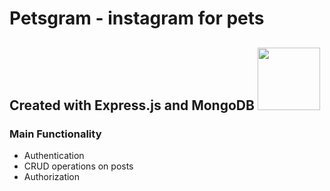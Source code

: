 # Petsgram - instagram for pets #

## Created with Express.js and MongoDB <img src ="https://upload.wikimedia.org/wikipedia/commons/thumb/9/93/MongoDB_Logo.svg/2560px-MongoDB_Logo.svg.png" width="100px"/> ##




### Main Functionality ###

- Authentication
- CRUD operations on posts
- Authorization
